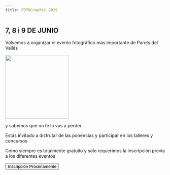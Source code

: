 ```yaml
---
title: FOTOGraphic 2019
---
```

## 7, 8 i 9 DE JUNIO

Volvemos a organizar el evento fotográfico más importante de Parets del Vallés

<img src="/img/fotographic2019-cuadrado-blanco.svg" width="200" alt="">

y sabemos que no te lo vas a perder

Estás invitado a disfrutar de las ponencias y participar en los talleres y concursos

Como siempre es totalmente gratuito y solo requerimos la inscripción previa a los diferentes eventos

<button type="button" class="btn btn-primary disabled">Inscripción Próximamente</button>